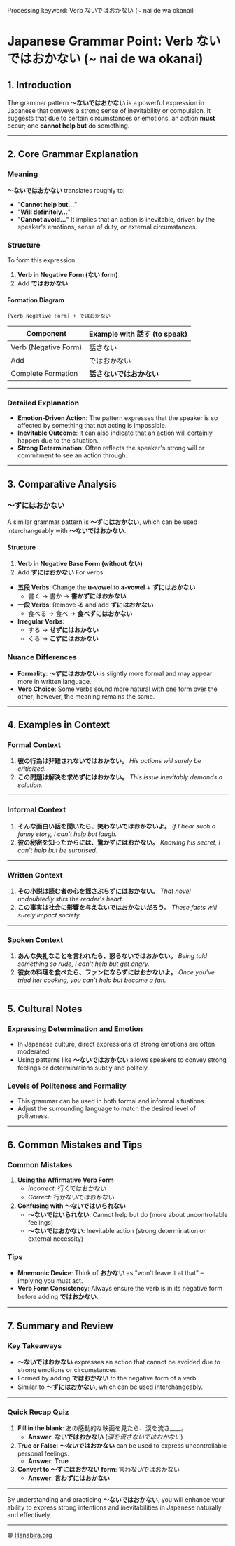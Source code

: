 Processing keyword: Verb ないではおかない (~ nai de wa okanai)
# Japanese Grammar Point: Verb ないではおかない (~ nai de wa okanai)

## 1. Introduction
The grammar pattern **～ないではおかない** is a powerful expression in Japanese that conveys a strong sense of inevitability or compulsion. It suggests that due to certain circumstances or emotions, an action **must** occur; one **cannot help but** do something.

---
## 2. Core Grammar Explanation
### Meaning
**～ないではおかない** translates roughly to:
- "**Cannot help but...**"
- "**Will definitely...**"
- "**Cannot avoid...**"
It implies that an action is inevitable, driven by the speaker's emotions, sense of duty, or external circumstances.
### Structure
To form this expression:
1. **Verb in Negative Form (ない form)**
2. Add **ではおかない**
#### Formation Diagram
```plaintext
[Verb Negative Form] + ではおかない
```
| Component             | Example with 話す (to speak) |
| --------------------- | ---------------------------- |
| Verb (Negative Form)  | 話さない                     |
| Add                   | ではおかない                 |
| Complete Formation    | **話さないではおかない**     |
---
### Detailed Explanation
- **Emotion-Driven Action**: The pattern expresses that the speaker is so affected by something that not acting is impossible.
- **Inevitable Outcome**: It can also indicate that an action will certainly happen due to the situation.
- **Strong Determination**: Often reflects the speaker's strong will or commitment to see an action through.
---
## 3. Comparative Analysis
### ～ずにはおかない
A similar grammar pattern is **～ずにはおかない**, which can be used interchangeably with **～ないではおかない**.
#### Structure
1. **Verb in Negative Base Form (without ない)**
2. Add **ずにはおかない**
For verbs:
- **五段 Verbs**: Change the **u-vowel** to **a-vowel** + **ずにはおかない**
  - 書く → 書か → **書かずにはおかない**
- **一段 Verbs**: Remove **る** and add **ずにはおかない**
  - 食べる → 食べ → **食べずにはおかない**
- **Irregular Verbs**:
  - する → **せずにはおかない**
  - くる → **こずにはおかない**
### Nuance Differences
- **Formality**: **～ずにはおかない** is slightly more formal and may appear more in written language.
- **Verb Choice**: Some verbs sound more natural with one form over the other; however, the meaning remains the same.
---
## 4. Examples in Context
### Formal Context
1. **彼の行為は非難されないではおかない。**
   *His actions will surely be criticized.*
2. **この問題は解決を求めずにはおかない。**
   *This issue inevitably demands a solution.*
---
### Informal Context
1. **そんな面白い話を聞いたら、笑わないではおかないよ。**
   *If I hear such a funny story, I can't help but laugh.*
2. **彼の秘密を知ったからには、驚かずにはおかない。**
   *Knowing his secret, I can't help but be surprised.*
---
### Written Context
1. **その小説は読む者の心を揺さぶらずにはおかない。**
   *That novel undoubtedly stirs the reader's heart.*
2. **この事実は社会に影響を与えないではおかないだろう。**
   *These facts will surely impact society.*
---
### Spoken Context
1. **あんな失礼なことを言われたら、怒らないではおかない。**
   *Being told something so rude, I can't help but get angry.*
2. **彼女の料理を食べたら、ファンにならずにはおかないよ。**
   *Once you've tried her cooking, you can't help but become a fan.*
---
## 5. Cultural Notes
### Expressing Determination and Emotion
- In Japanese culture, direct expressions of strong emotions are often moderated.
- Using patterns like **～ないではおかない** allows speakers to convey strong feelings or determinations subtly and politely.
### Levels of Politeness and Formality
- This grammar can be used in both formal and informal situations.
- Adjust the surrounding language to match the desired level of politeness.
---
## 6. Common Mistakes and Tips
### Common Mistakes
1. **Using the Affirmative Verb Form**
   - *Incorrect*: 行くではおかない
   - *Correct*: 行かないではおかない
2. **Confusing with ～ないではいられない**
   - **～ないではいられない**: Cannot help but do (more about uncontrollable feelings)
   - **～ないではおかない**: Inevitable action (strong determination or external necessity)
### Tips
- **Mnemonic Device**: Think of **おかない** as "won't leave it at that" – implying you must act.
- **Verb Form Consistency**: Always ensure the verb is in its negative form before adding **ではおかない**.
---
## 7. Summary and Review
### Key Takeaways
- **～ないではおかない** expresses an action that cannot be avoided due to strong emotions or circumstances.
- Formed by adding **ではおかない** to the negative form of a verb.
- Similar to **～ずにはおかない**, which can be used interchangeably.
---
### Quick Recap Quiz
1. **Fill in the blank**: あの感動的な映画を見たら、涙を流さ____。
   - **Answer**: **ないではおかない** (*涙を流さないではおかない*)
2. **True or False**: **～ないではおかない** can be used to express uncontrollable personal feelings.
   - **Answer**: **True**
3. **Convert to ～ずにはおかない form**: 言わないではおかない
   - **Answer**: **言わずにはおかない**
---
By understanding and practicing **～ないではおかない**, you will enhance your ability to express strong intentions and inevitabilities in Japanese naturally and effectively.


---

© [Hanabira.org](https://hanabira.org)
